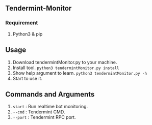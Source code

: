 ## Tendermint-Monitor

### Requirement
1. Python3 & pip

## Usage
1. Download tendermintMonitor.py to your machine.
2. Install tool. `python3 tendermintMonitor.py install`
3. Show help argument to learn. `python3 tendermintMonitor.py -h`
4. Start to use it.

## Commands and Arguments
1. `start` : Run realtime bot monitoring.
2. `--cmd` : Tendermint CMD.
3. `--port` : Tendermint RPC port.
